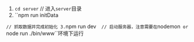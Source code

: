 ﻿1. ``cd server`` // 进入``server``目录
2. ``npm run initData

`` // 抓取数据并完成初始化
3. ``npm run dev``  // 启动服务器，注意需要在``nodemon`` 
or 
``node run ./bin/www``环境下运行